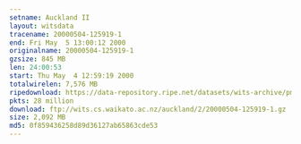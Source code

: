 ```yaml
---
setname: Auckland II
layout: witsdata
tracename: 20000504-125919-1
end: Fri May  5 13:00:12 2000
originalname: 20000504-125919-1
gzsize: 845 MB
len: 24:00:53
start: Thu May  4 12:59:19 2000
totalwirelen: 7,576 MB
ripedownload: https://data-repository.ripe.net/datasets/wits-archive/pma/long/auck/2//20000504-125919-1.gz
pkts: 28 million
download: ftp://wits.cs.waikato.ac.nz/auckland/2/20000504-125919-1.gz
size: 2,092 MB
md5: 0f859436258d89d36127ab65863cde53
---
```

